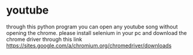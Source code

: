 # youtube
through this python program you can open any youtube song without opening the chrome.
please install selenium in your pc
and download the chrome driver through this link
https://sites.google.com/a/chromium.org/chromedriver/downloads
